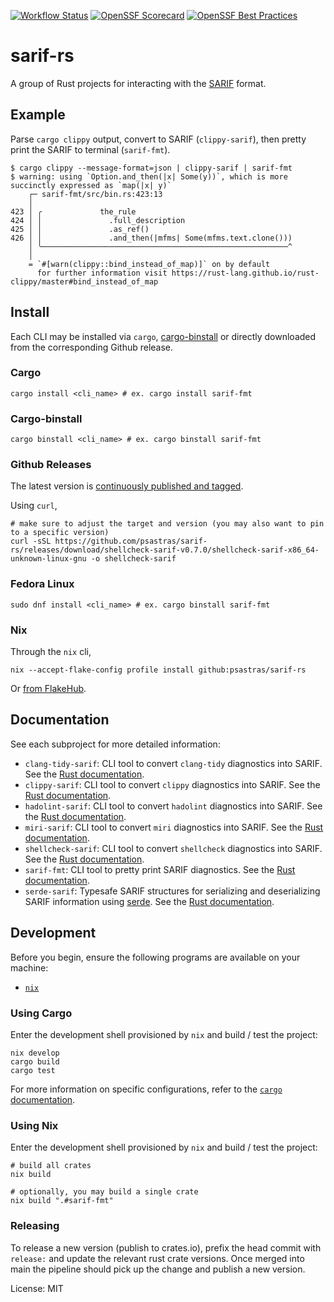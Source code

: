[![Workflow Status](https://github.com/psastras/sarif-rs/workflows/main/badge.svg)](https://github.com/psastras/sarif-rs/actions?query=workflow%3A%22main%22)
[![OpenSSF Scorecard](https://api.scorecard.dev/projects/github.com/psastras/sarif-rs/badge)](https://scorecard.dev/viewer/?uri=github.com/psastras/sarif-rs)
[![OpenSSF Best Practices](https://www.bestpractices.dev/projects/9282/badge)](https://www.bestpractices.dev/projects/9282)

# sarif-rs

A group of Rust projects for interacting with the
[SARIF](https://sarifweb.azurewebsites.net/) format.

## Example

Parse `cargo clippy` output, convert to SARIF (`clippy-sarif`), then pretty
print the SARIF to terminal (`sarif-fmt`).

```shell
$ cargo clippy --message-format=json | clippy-sarif | sarif-fmt
$ warning: using `Option.and_then(|x| Some(y))`, which is more succinctly expressed as `map(|x| y)`
    ┌─ sarif-fmt/src/bin.rs:423:13
    │
423 │ ╭             the_rule
424 │ │               .full_description
425 │ │               .as_ref()
426 │ │               .and_then(|mfms| Some(mfms.text.clone()))
    │ ╰───────────────────────────────────────────────────────^
    │
    = `#[warn(clippy::bind_instead_of_map)]` on by default
      for further information visit https://rust-lang.github.io/rust-clippy/master#bind_instead_of_map
```

## Install

Each CLI may be installed via `cargo`, [cargo-binstall](https://github.com/cargo-bins/cargo-binstall) or directly downloaded from the
corresponding Github release.

### Cargo

```shell
cargo install <cli_name> # ex. cargo install sarif-fmt
```

### Cargo-binstall

```shell
cargo binstall <cli_name> # ex. cargo binstall sarif-fmt
```

### Github Releases

The latest version is
[continuously published and tagged](https://github.com/psastras/sarif-rs/releases).

Using `curl`,

```shell
# make sure to adjust the target and version (you may also want to pin to a specific version)
curl -sSL https://github.com/psastras/sarif-rs/releases/download/shellcheck-sarif-v0.7.0/shellcheck-sarif-x86_64-unknown-linux-gnu -o shellcheck-sarif
```

### Fedora Linux

```shell
sudo dnf install <cli_name> # ex. cargo binstall sarif-fmt
```

### Nix

Through the `nix` cli,

```shell
nix --accept-flake-config profile install github:psastras/sarif-rs
```

Or [from FlakeHub](https://flakehub.com/flake/psastras/sarif-rs).

## Documentation

See each subproject for more detailed information:

- `clang-tidy-sarif`: CLI tool to convert `clang-tidy` diagnostics into SARIF.
  See the [Rust documentation](https://docs.rs/clang_tidy_sarif/).
- `clippy-sarif`: CLI tool to convert `clippy` diagnostics into SARIF. See the
  [Rust documentation](https://docs.rs/clippy_sarif/).
- `hadolint-sarif`: CLI tool to convert `hadolint` diagnostics into SARIF. See
  the [Rust documentation](https://docs.rs/hadolint_sarif/).
- `miri-sarif`: CLI tool to convert `miri` diagnostics into SARIF. See the
  [Rust documentation](https://docs.rs/miri_sarif/).
- `shellcheck-sarif`: CLI tool to convert `shellcheck` diagnostics into SARIF.
  See the [Rust documentation](https://docs.rs/shellcheck_sarif/).
- `sarif-fmt`: CLI tool to pretty print SARIF diagnostics. See the
  [Rust documentation](https://docs.rs/sarif_fmt/).
- `serde-sarif`: Typesafe SARIF structures for serializing and deserializing
  SARIF information using [serde](https://serde.rs/). See the
  [Rust documentation](https://docs.rs/serde_sarif/).

## Development

Before you begin, ensure the following programs are available on your machine:

- [`nix`](https://nixos.org/download.html#nix-quick-install)

### Using Cargo

Enter the development shell provisioned by `nix` and build / test the project:

```shell
nix develop
cargo build
cargo test
```

For more information on specific configurations, refer to the
[`cargo` documentation](https://doc.rust-lang.org/cargo).

### Using Nix

Enter the development shell provisioned by `nix` and build / test the project:

```shell
# build all crates
nix build

# optionally, you may build a single crate
nix build ".#sarif-fmt"
```

### Releasing

To release a new version (publish to crates.io), prefix the head commit with `release:` and update the relevant rust crate versions. Once merged into main the pipeline should pick up the change and publish a new version.

License: MIT
